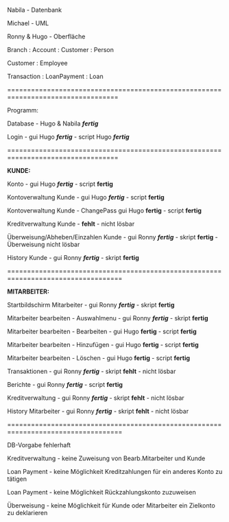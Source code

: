 Nabila - Datenbank

Michael - UML

Ronny & Hugo - Oberfläche


Branch : Account : Customer : Person

Customer : Employee

Transaction : LoanPayment : Loan



==================================================================================

Programm:

Database - Hugo & Nabila ***fertig***

Login - gui Hugo ***fertig*** - script Hugo ***fertig***

==================================================================================

**KUNDE:**

Konto - gui Hugo ***fertig*** - script **fertig**

Kontoverwaltung Kunde - gui Hugo ***fertig*** - script **fertig**

Kontoverwaltung Kunde - ChangePass gui Hugo **fertig** - script **fertig**

Kreditverwaltung Kunde - **fehlt** - nicht lösbar

Überweisung/Abheben/Einzahlen Kunde  - gui Ronny ***fertig*** - skript **fertig** - Überweisung nicht lösbar

History Kunde - gui Ronny ***fertig*** - skript **fertig**

===================================================================================

**MITARBEITER:**

Startbildschirm Mitarbeiter - gui Ronny ***fertig*** - skript **fertig**

Mitarbeiter bearbeiten - Auswahlmenu - gui Ronny ***fertig*** - skript **fertig**

Mitarbeiter bearbeiten - Bearbeiten - gui Hugo **fertig** - script **fertig**

Mitarbeiter bearbeiten - Hinzufügen - gui Hugo **fertig** - script **fertig**

Mitarbeiter bearbeiten - Löschen - gui Hugo **fertig** - script **fertig**

Transaktionen  - gui Ronny ***fertig*** - skript **fehlt** - nicht lösbar

Berichte  - gui Ronny ***fertig*** - script **fertig** 

Kreditverwaltung  - gui Ronny ***fertig*** - skript **fehlt** - nicht lösbar

History Mitarbeiter  - gui Ronny ***fertig*** - skript **fehlt** - nicht lösbar

===================================================================================

DB-Vorgabe fehlerhaft 

Kreditverwaltung - keine Zuweisung von Bearb.Mitarbeiter und Kunde

Loan Payment - keine Möglichkeit Kreditzahlungen für ein anderes Konto zu tätigen

Loan Payment - keine Möglichkeit Rückzahlungskonto zuzuweisen

Überweisung - keine Möglichkeit für Kunde oder Mitarbeiter ein Zielkonto zu deklarieren
